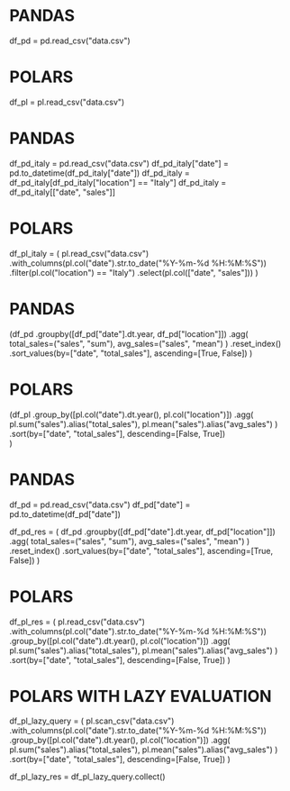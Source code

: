 # PANDAS
df_pd = pd.read_csv("data.csv")


# POLARS
df_pl = pl.read_csv("data.csv")

# PANDAS
df_pd_italy = pd.read_csv("data.csv")
df_pd_italy["date"] = pd.to_datetime(df_pd_italy["date"])
df_pd_italy = df_pd_italy[df_pd_italy["location"] == "Italy"]
df_pd_italy = df_pd_italy[["date", "sales"]]


# POLARS
df_pl_italy = (
    pl.read_csv("data.csv")
      .with_columns(pl.col("date").str.to_date("%Y-%m-%d %H:%M:%S"))
      .filter(pl.col("location") == "Italy")
      .select(pl.col(["date", "sales"]))
)






# PANDAS
(df_pd
    .groupby([df_pd["date"].dt.year, df_pd["location"]])
    .agg(
        total_sales=("sales", "sum"),
        avg_sales=("sales", "mean")
    )
    .reset_index()
    .sort_values(by=["date", "total_sales"], ascending=[True, False])
)


# POLARS
(df_pl
    .group_by([pl.col("date").dt.year(), pl.col("location")])
    .agg(
        pl.sum("sales").alias("total_sales"),
        pl.mean("sales").alias("avg_sales")
    )
    .sort(by=["date", "total_sales"], descending=[False, True])     
)

# PANDAS
df_pd = pd.read_csv("data.csv")
df_pd["date"] = pd.to_datetime(df_pd["date"])

df_pd_res = (
    df_pd
        .groupby([df_pd["date"].dt.year, df_pd["location"]])
        .agg(
            total_sales=("sales", "sum"),
            avg_sales=("sales", "mean")
        )
        .reset_index()
        .sort_values(by=["date", "total_sales"], ascending=[True, False])
)


# POLARS
df_pl_res = (
    pl.read_csv("data.csv")
        .with_columns(pl.col("date").str.to_date("%Y-%m-%d %H:%M:%S"))
        .group_by([pl.col("date").dt.year(), pl.col("location")])
        .agg(
            pl.sum("sales").alias("total_sales"),
            pl.mean("sales").alias("avg_sales")
        )
        .sort(by=["date", "total_sales"], descending=[False, True])
)


# POLARS WITH LAZY EVALUATION
df_pl_lazy_query = (
    pl.scan_csv("data.csv")
        .with_columns(pl.col("date").str.to_date("%Y-%m-%d %H:%M:%S"))
        .group_by([pl.col("date").dt.year(), pl.col("location")])
        .agg(
            pl.sum("sales").alias("total_sales"),
            pl.mean("sales").alias("avg_sales")
        )
        .sort(by=["date", "total_sales"], descending=[False, True])
)

df_pl_lazy_res = df_pl_lazy_query.collect()
